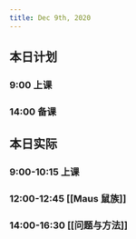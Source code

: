 ```yaml
---
title: Dec 9th, 2020
---
```


## 本日计划
### 9:00 上课
### 14:00 备课
## 本日实际
### 9:00-10:15 上课
### 12:00-12:45 [[Maus 鼠族]]
### 14:00-16:30 [[问题与方法]]
### 

